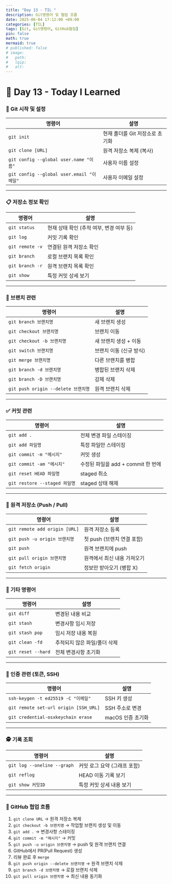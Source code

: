 ```yaml
---
title: "Day 13 - TIL "
description: Git명령어 및 협업 흐름
date: 2025-06-04 17:12:00 +09:00
categories: [TIL]
tags: [Git, Git명령어, GitHub협업]
pin: false
math: true
mermaid: true
# published: false
# image:
#   path:
#   lqip: 
#   alt: 
---
```


# 📘 Day 13 - Today I Learned

### 🧭 Git 시작 및 설정

| 명령어 | 설명 |
|--------|------|
| `git init` | 현재 폴더를 Git 저장소로 초기화 |
| `git clone [URL]` | 원격 저장소 복제 (복사) |
| `git config --global user.name "이름"` | 사용자 이름 설정 |
| `git config --global user.email "이메일"` | 사용자 이메일 설정 |

---

### 📋 저장소 정보 확인

| 명령어 | 설명 |
|--------|------|
| `git status` | 현재 상태 확인 (추적 여부, 변경 여부 등) |
| `git log` | 커밋 기록 확인 |
| `git remote -v` | 연결된 원격 저장소 확인 |
| `git branch` | 로컬 브랜치 목록 확인 |
| `git branch -r` | 원격 브랜치 목록 확인 |
| `git show` | 특정 커밋 상세 보기 |

---

### 🌿 브랜치 관련

| 명령어 | 설명 |
|--------|------|
| `git branch 브랜치명` | 새 브랜치 생성 |
| `git checkout 브랜치명` | 브랜치 이동 |
| `git checkout -b 브랜치명` | 새 브랜치 생성 + 이동 |
| `git switch 브랜치명` | 브랜치 이동 (신규 방식) |
| `git merge 브랜치명` | 다른 브랜치를 병합 |
| `git branch -d 브랜치명` | 병합된 브랜치 삭제 |
| `git branch -D 브랜치명` | 강제 삭제 |
| `git push origin --delete 브랜치명` | 원격 브랜치 삭제 |

---

### ✅ 커밋 관련

| 명령어 | 설명 |
|--------|------|
| `git add .` | 전체 변경 파일 스테이징 |
| `git add 파일명` | 특정 파일만 스테이징 |
| `git commit -m "메시지"` | 커밋 생성 |
| `git commit -am "메시지"` | 수정된 파일을 add + commit 한 번에 |
| `git reset HEAD 파일명` | staged 취소 |
| `git restore --staged 파일명` | staged 상태 해제 |

---

### 🔄 원격 저장소 (Push / Pull)

| 명령어 | 설명 |
|--------|------|
| `git remote add origin [URL]` | 원격 저장소 등록 |
| `git push -u origin 브랜치명` | 첫 push (브랜치 연결 포함) |
| `git push` | 원격 브랜치에 push |
| `git pull origin 브랜치명` | 원격에서 최신 내용 가져오기 |
| `git fetch origin` | 정보만 받아오기 (병합 X) |

---

### 🧹 기타 명령어

| 명령어 | 설명 |
|--------|------|
| `git diff` | 변경된 내용 비교 |
| `git stash` | 변경사항 임시 저장 |
| `git stash pop` | 임시 저장 내용 복원 |
| `git clean -fd` | 추적되지 않은 파일/폴더 삭제 |
| `git reset --hard` | 전체 변경사항 초기화 |

---

### 🔐 인증 관련 (토큰, SSH)

| 명령어 | 설명 |
|--------|------|
| `ssh-keygen -t ed25519 -C "이메일"` | SSH 키 생성 |
| `git remote set-url origin [SSH_URL]` | SSH 주소로 변경 |
| `git credential-osxkeychain erase` | macOS 인증 초기화 |

---

### 🕵️ 기록 조회

| 명령어 | 설명 |
|--------|------|
| `git log --oneline --graph` | 커밋 로그 요약 (그래프 포함) |
| `git reflog` | HEAD 이동 기록 보기 |
| `git show 커밋ID` | 특정 커밋 상세 내용 보기 |

---

### 🤝 GitHub 협업 흐름

1. `git clone URL` → 원격 저장소 복제  
2. `git checkout -b 브랜치명` → 작업할 브랜치 생성 및 이동  
3. `git add .` → 변경사항 스테이징  
4. `git commit -m "메시지"` → 커밋  
5. `git push -u origin 브랜치명` → push 및 원격 브랜치 연결  
6. GitHub에서 PR(Pull Request) 생성  
7. 리뷰 완료 후 `merge`  
8. `git push origin --delete 브랜치명` → 원격 브랜치 삭제  
9. `git branch -d 브랜치명` → 로컬 브랜치 삭제  
10. `git pull origin 브랜치명` → 최신 내용 동기화  
